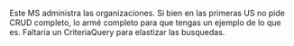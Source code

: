 Este MS administra las organizaciones.
Si bien en las primeras US no pide CRUD completo, lo armé completo para que tengas un ejemplo de lo que es.
Faltaria un CriteriaQuery para elastizar las busquedas.
